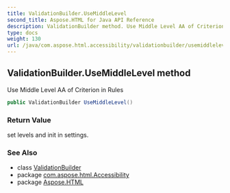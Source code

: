 ```yaml
---
title: ValidationBuilder.UseMiddleLevel
second_title: Aspose.HTML for Java API Reference
description: ValidationBuilder method. Use Middle Level AA of Criterion in Rules
type: docs
weight: 130
url: /java/com.aspose.html.accessibility/validationbuilder/usemiddlelevel/
---
```

## ValidationBuilder.UseMiddleLevel method

Use Middle Level AA of Criterion in Rules

```java
public ValidationBuilder UseMiddleLevel()
```

### Return Value

set levels and init in settings.

### See Also

* class [ValidationBuilder](../)
* package [com.aspose.html.Accessibility](../../../com.aspose.html.accessibility/)
* package [Aspose.HTML](../../../)
